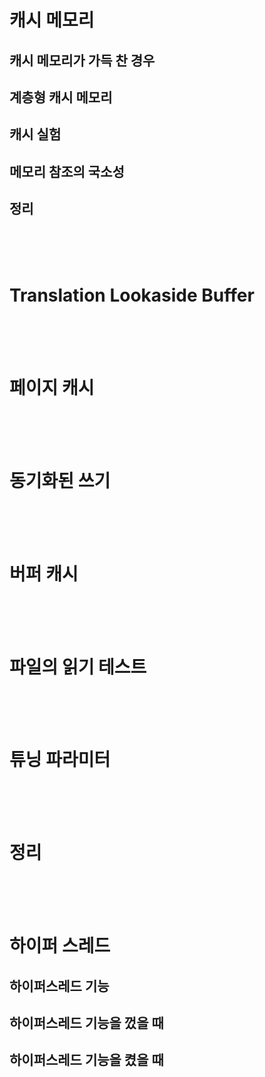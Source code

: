 
# 캐시 메모리
## 캐시 메모리가 가득 찬 경우
## 계층형 캐시 메모리
## 캐시 실험
## 메모리 참조의 국소성
## 정리

<br><br><br>

# Translation Lookaside Buffer

<br><br><br>

# 페이지 캐시

<br><br><br>

# 동기화된 쓰기

<br><br><br>

# 버퍼 캐시

<br><br><br>

# 파일의 읽기 테스트

<br><br><br>

# 튜닝 파라미터

<br><br><br>

# 정리

<br><br><br>

# 하이퍼 스레드

## 하이퍼스레드 기능 
## 하이퍼스레드 기능을 껐을 때
## 하이퍼스레드 기능을 켰을 때
